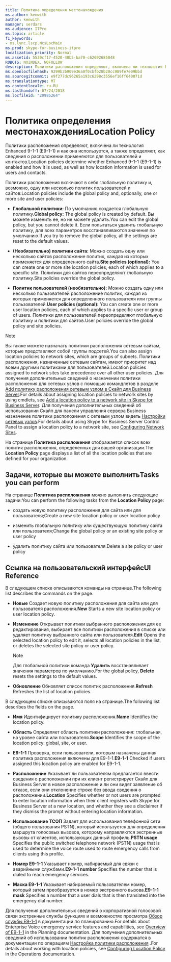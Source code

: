 ```yaml
---
title: Политика определения местонахождения
ms.author: kenwith
author: kenwith
manager: serdars
ms.audience: ITPro
ms.topic: article
f1_keywords:
- ms.lync.lscp.NcsLocMain
ms.prod: skype-for-business-itpro
localization_priority: Normal
ms.assetid: 5530cf17-4520-40b5-ba70-c62692685048
ROBOTS: NOINDEX, NOFOLLOW
description: Политики расположения определяют, включена ли технология Enhanced 9-1-1 (E9-1-1) и как она используется, а также определяют, как сведения о расположении применяются для пользователей и контактов.
ms.openlocfilehash: 9299b3b909e36a0f0cbfb28b20cc989fe7e09bbd
ms.sourcegitcommit: e9f277dc96265a193c6298c3556ef16ff640071d
ms.translationtype: MT
ms.contentlocale: ru-RU
ms.lasthandoff: 07/24/2018
ms.locfileid: "20985264"
---
```

# <a name="location-policy"></a><span data-ttu-id="208cd-103">Политика определения местонахождения</span><span class="sxs-lookup"><span data-stu-id="208cd-103">Location Policy</span></span>
 
<span data-ttu-id="208cd-104">Политики расположения определяют, включена ли технология Enhanced 9-1-1 (E9-1-1) и как она используется, а также определяют, как сведения о расположении применяются для пользователей и контактов.</span><span class="sxs-lookup"><span data-stu-id="208cd-104">Location policies determine whether Enhanced 9-1-1 (E9-1-1) is enabled and how it is used, as well as how location information is used for users and contacts.</span></span> 
  
<span data-ttu-id="208cd-105">Политики расположения включают в себя глобальную политику и, возможно, одну или несколько политик пользователей и сайтов:</span><span class="sxs-lookup"><span data-stu-id="208cd-105">Location policies include the global policy and, optionally, one or more site and user policies:</span></span>
  
- <span data-ttu-id="208cd-106">**Глобальной политики:** По умолчанию создается глобальную политику.</span><span class="sxs-lookup"><span data-stu-id="208cd-106">**Global policy:** The global policy is created by default.</span></span> <span data-ttu-id="208cd-107">Вы можете изменить ее, но не можете удалить.</span><span class="sxs-lookup"><span data-stu-id="208cd-107">You can edit the global policy, but you cannot delete it.</span></span> <span data-ttu-id="208cd-108">Если попытаться удалить глобальную политику, для всех параметров восстанавливаются значения по умолчанию.</span><span class="sxs-lookup"><span data-stu-id="208cd-108">If you try to remove the global policy, all the settings are reset to the default values.</span></span>
    
- <span data-ttu-id="208cd-109">**(Необязательно) политики сайта:** Можно создать одну или несколько сайтов расположение политик, каждая из которых применяется для определенного сайта.</span><span class="sxs-lookup"><span data-stu-id="208cd-109">**Site policies (optional):** You can create one or more site location policies, each of which applies to a specific site.</span></span> <span data-ttu-id="208cd-110">Политики для сайтов переопределяют глобальную политику.</span><span class="sxs-lookup"><span data-stu-id="208cd-110">Site policies override the global policy.</span></span>
    
- <span data-ttu-id="208cd-111">**Политик пользователей (необязательно):** Можно создать одну или несколько пользователей расположение политик, каждая из которых применяется для определенного пользователя или группы пользователей.</span><span class="sxs-lookup"><span data-stu-id="208cd-111">**User policies (optional):** You can create one or more user location policies, each of which applies to a specific user or group of users.</span></span> <span data-ttu-id="208cd-112">Политики для пользователей переопределяют глобальную политику и политики для сайтов.</span><span class="sxs-lookup"><span data-stu-id="208cd-112">User policies override the global policy and site policies.</span></span>
    
> [!NOTE]
> <span data-ttu-id="208cd-113">Вы также можете назначать политики расположения сетевым сайтам, которые представляют собой группы подсетей.</span><span class="sxs-lookup"><span data-stu-id="208cd-113">You can also assign location policies to network sites, which are groups of subnets.</span></span> <span data-ttu-id="208cd-114">Политики расположения, назначенные сетевым сайтам, имеют приоритет над всеми другими политиками для пользователей.</span><span class="sxs-lookup"><span data-stu-id="208cd-114">Location policies assigned to network sites take precedence over all other user policies.</span></span> <span data-ttu-id="208cd-115">Для получения дополнительных сведений о назначении политики расположения для сетевых узлов с помощью командлетов в разделе [Add политику расположения сетевым узлом в Скайп для Business Server](../../../deploy/deploy-enterprise-voice/add-a-location-policy-to-a-network-site.md).</span><span class="sxs-lookup"><span data-stu-id="208cd-115">For details about assigning location policies to network sites by using cmdlets, see [Add a location policy to a network site in Skype for Business Server](../../../deploy/deploy-enterprise-voice/add-a-location-policy-to-a-network-site.md).</span></span> <span data-ttu-id="208cd-116">Для получения дополнительных сведений об использовании Скайп для панели управления сервера Business назначение политики расположения с сетевым узлом видеть [Настройки сетевых узлов](http://technet.microsoft.com/library/358aa08a-c5bc-45fc-8017-19e6202f88c5.aspx).</span><span class="sxs-lookup"><span data-stu-id="208cd-116">For details about using Skype for Business Server Control Panel to assign a location policy to a network site, see [Configuring Network Sites](http://technet.microsoft.com/library/358aa08a-c5bc-45fc-8017-19e6202f88c5.aspx).</span></span> 
  
<span data-ttu-id="208cd-117">На странице **Политика расположения** отображается список всех политик расположения, определенных для вашей организации.</span><span class="sxs-lookup"><span data-stu-id="208cd-117">The **Location Policy** page displays a list of all the location policies that are defined for your organization.</span></span>
  
## <a name="tasks-you-can-perform"></a><span data-ttu-id="208cd-118">Задачи, которые вы можете выполнить</span><span class="sxs-lookup"><span data-stu-id="208cd-118">Tasks you can perform</span></span>

<span data-ttu-id="208cd-119">На странице **Политика расположения** можно выполнить следующие задачи:</span><span class="sxs-lookup"><span data-stu-id="208cd-119">You can perform the following tasks from the **Location Policy** page:</span></span>
  
- <span data-ttu-id="208cd-120">создать новую политику расположения для сайта или для пользователя;</span><span class="sxs-lookup"><span data-stu-id="208cd-120">Create a new site location policy or user location policy</span></span>
    
- <span data-ttu-id="208cd-121">изменить глобальную политику или существующую политику сайта или пользователя;</span><span class="sxs-lookup"><span data-stu-id="208cd-121">Change the global policy or an existing site policy or user policy</span></span>
    
- <span data-ttu-id="208cd-122">удалить политику сайта или пользователя.</span><span class="sxs-lookup"><span data-stu-id="208cd-122">Delete a site policy or user policy</span></span>
    
## <a name="ui-reference"></a><span data-ttu-id="208cd-123">Ссылка на пользовательский интерфейс</span><span class="sxs-lookup"><span data-stu-id="208cd-123">UI Reference</span></span>

<span data-ttu-id="208cd-124">В следующем списке описываются команды на странице.</span><span class="sxs-lookup"><span data-stu-id="208cd-124">The following list describes the commands on the page.</span></span>
  
- <span data-ttu-id="208cd-125">**Новые** Создает новую политику расположения для сайта или для пользователя расположения.</span><span class="sxs-lookup"><span data-stu-id="208cd-125">**New** Starts a new site location policy or user location policy.</span></span>
    
- <span data-ttu-id="208cd-126">**Изменение** Открывает политики выбранного расположения для ее редактирования, выбирает все политики расположения в списке или удаляет политику выбранного сайта или пользователя.</span><span class="sxs-lookup"><span data-stu-id="208cd-126">**Edit** Opens the selected location policy to edit it, selects all location policies in the list, or deletes the selected site policy or user policy.</span></span>
    
    > [!NOTE]
    > <span data-ttu-id="208cd-127">Для глобальной политики команда **Удалить** восстанавливает значения параметров по умолчанию.</span><span class="sxs-lookup"><span data-stu-id="208cd-127">For the global policy, **Delete** resets the settings to the default values.</span></span>
  
- <span data-ttu-id="208cd-128">**Обновление** Обновляет список политик расположения.</span><span class="sxs-lookup"><span data-stu-id="208cd-128">**Refresh** Refreshes the list of location policies.</span></span>
    
<span data-ttu-id="208cd-129">В следующем списке описываются поля на странице.</span><span class="sxs-lookup"><span data-stu-id="208cd-129">The following list describes the fields on the page.</span></span>
  
- <span data-ttu-id="208cd-130">**Имя** Идентифицирует политику расположения.</span><span class="sxs-lookup"><span data-stu-id="208cd-130">**Name** Identifies the location policy.</span></span>
    
- <span data-ttu-id="208cd-131">**Область** Определяет область политики расположения: глобальная, на уровне сайта или пользователя.</span><span class="sxs-lookup"><span data-stu-id="208cd-131">**Scope** Identifies the scope of the location policy: global, site, or user.</span></span>
    
- <span data-ttu-id="208cd-132">**E9-1-1** Проверка, если пользователи, которым назначены данная политика расположения включены для E9-1-1.</span><span class="sxs-lookup"><span data-stu-id="208cd-132">**E9-1-1** Checked if users assigned this location policy are enabled for E9-1-1.</span></span>
    
- <span data-ttu-id="208cd-133">**Расположение** Указывает ли пользователям предлагается ввести сведения о расположении при их клиент регистрирует Скайп для Business Server в новое расположение и ли они видят заявление об отказе, если они отклонение строке без ввода сведения о расположении.</span><span class="sxs-lookup"><span data-stu-id="208cd-133">**Location** Specifies whether or not users are prompted to enter location information when their client registers with Skype for Business Server at a new location, and whether they see a disclaimer if they dismiss the prompt without entering location information.</span></span>
    
- <span data-ttu-id="208cd-134">**Использование ТСОП** Задает для использования телефонной сети (общего пользования PSTN), который используется для определения маршрута голосовых вызовов, которому направляются экстренные вызовы от клиентов, использующих данный профиль.</span><span class="sxs-lookup"><span data-stu-id="208cd-134">**PSTN usage** Specifies the public switched telephone network (PSTN) usage that is used to determine the voice route used to route emergency calls from clients using this profile.</span></span>
    
- <span data-ttu-id="208cd-135">**Номер E9-1-1** Указывает номер, набираемый для связи с аварийными службами.</span><span class="sxs-lookup"><span data-stu-id="208cd-135">**E9-1-1 number** Specifies the number that is dialed to reach emergency services.</span></span>
    
- <span data-ttu-id="208cd-136">**Маска E9-1-1** Указывает набираемый пользователем номер, который затем преобразуется в номер экстренного вызова.</span><span class="sxs-lookup"><span data-stu-id="208cd-136">**E9-1-1 mask** Specifies a number that a user dials that is then translated into the emergency dial number.</span></span>
    
<span data-ttu-id="208cd-137">Для получения дополнительных сведений о корпоративной голосовой связи экстренные службы функциях и возможностях просмотра [Обзор службы E9-1-1](http://technet.microsoft.com/library/c01e6774-bc9f-4c5b-a60b-478b7317b2b7.aspx) в документации по планированию.</span><span class="sxs-lookup"><span data-stu-id="208cd-137">For details about Enterprise Voice emergency service features and capabilities, see [Overview of E9-1-1](http://technet.microsoft.com/library/c01e6774-bc9f-4c5b-a60b-478b7317b2b7.aspx) in the Planning documentation.</span></span> <span data-ttu-id="208cd-138">Для получения дополнительных сведений об использовании политик расположения содержатся в документации по операциям [Настройка политики расположения](http://technet.microsoft.com/library/14e41bcb-ea0a-49c2-99b3-1f61fc34416d.aspx) .</span><span class="sxs-lookup"><span data-stu-id="208cd-138">For details about working with location policies, see [Configuring Location Policy](http://technet.microsoft.com/library/14e41bcb-ea0a-49c2-99b3-1f61fc34416d.aspx) in the Operations documentation.</span></span>
  

